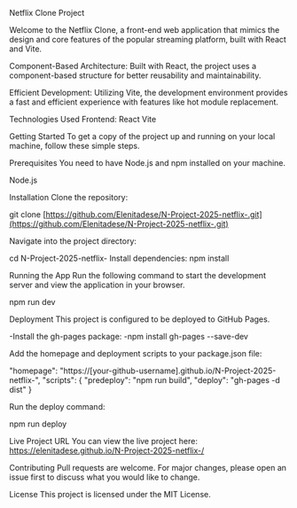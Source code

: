 Netflix Clone Project

Welcome to the Netflix Clone, a front-end web application that mimics the design and core features of the popular streaming platform, built with React and Vite.


Component-Based Architecture: Built with React, the project uses a component-based structure for better reusability and maintainability.

Efficient Development: Utilizing Vite, the development environment provides a fast and efficient experience with features like hot module replacement.

Technologies Used
Frontend:
React
Vite

Getting Started
To get a copy of the project up and running on your local machine, follow these simple steps.

Prerequisites
You need to have Node.js and npm installed on your machine.

Node.js

Installation
Clone the repository:

git clone [https://github.com/Elenitadese/N-Project-2025-netflix-.git](https://github.com/Elenitadese/N-Project-2025-netflix-.git)

Navigate into the project directory:

cd N-Project-2025-netflix-
Install dependencies:
npm install

Running the App
Run the following command to start the development server and view the application in your browser.

npm run dev

Deployment
This project is configured to be deployed to GitHub Pages.

-Install the gh-pages package:
 -npm install gh-pages --save-dev

Add the homepage and deployment scripts to your package.json file:

"homepage": "https://[your-github-username].github.io/N-Project-2025-netflix-",
"scripts": {
  "predeploy": "npm run build",
  "deploy": "gh-pages -d dist"
}

Run the deploy command:

npm run deploy

Live Project URL
You can view the live project here:
https://elenitadese.github.io/N-Project-2025-netflix-/

Contributing
Pull requests are welcome. For major changes, please open an issue first to discuss what you would like to change.

License
This project is licensed under the MIT License.